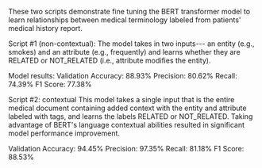 These two scripts demonstrate fine tuning the BERT transformer model to learn relationships between medical terminology labeled from patients' medical history report.  

Script #1 (non-contextual):
The model takes in two inputs--- an entity (e.g., smokes) and an attribute (e.g., frequently) and learns whether they are RELATED or NOT_RELATED (i.e., attribute modifies the entity).

Model results:
Validation Accuracy:  88.93%
Precision:            80.62%
Recall:               74.39%
F1 Score:             77.38%

Script #2: contextual
This model takes a single input that is the entire medical document containing added context with the entity and attribute labeled with tags, and learns the labels RELATED or NOT_RELATED. 
Taking advantage of BERT's language contextual abilities resulted in significant model performance improvement.

Validation Accuracy:  94.45%
Precision:            97.35%
Recall:               81.18%
F1 Score:             88.53%
